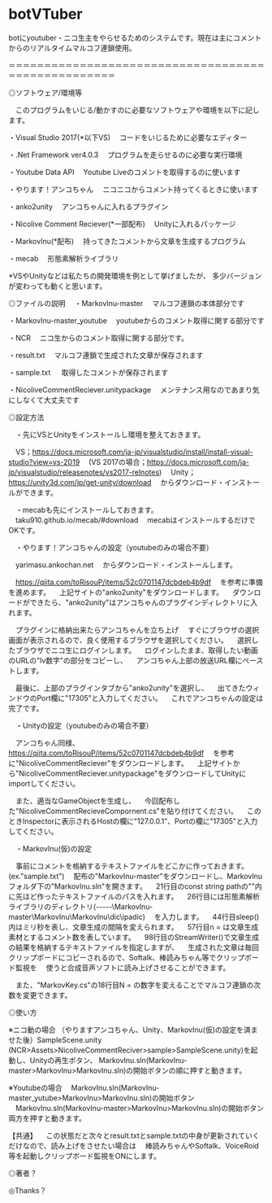 # botVTuber
botにyoutuber・ニコ生主をやらせるためのシステムです。現在は主にコメントからのリアルタイムマルコフ連鎖使用。

＝＝＝＝＝＝＝＝＝＝＝＝＝＝＝＝＝＝＝＝＝＝＝＝＝＝＝＝＝＝＝＝＝＝＝＝＝＝＝＝＝＝＝＝＝＝＝＝＝＝＝

◎ソフトウェア/環境等

　このプログラムをいじる/動かすのに必要なソフトウェアや環境を以下に記します。
 
 ・Visual Studio 2017(*以下VS)
 　コードをいじるために必要なエディター
  
 ・.Net Framework ver4.0.3
 　プログラムを走らせるのに必要な実行環境
  
 ・Youtube Data API
 　Youtube Liveのコメントを取得するのに使います
  
 ・やります！アンコちゃん
 　ニコニコからコメント持ってくるときに使います
  
 ・anko2unity
 　アンコちゃんに入れるプラグイン
  
 ・Nicolive Comment Reciever(*一部配布)
 　Unityに入れるパッケージ
  
 ・MarkovInu(*配布)
 　持ってきたコメントから文章を生成するプログラム
  
 ・mecab
 　形態素解析ライブラリ
 
 *VSやUnityなどは私たちの開発環境を例として挙げましたが、
  多少バージョンが変わっても動くと思います。


◎ファイルの説明
　・MarkovInu-master
 　マルコフ連鎖の本体部分です
  
  ・MarkovInu-master_youtube
 　youtubeからのコメント取得に関する部分です
  
  ・NCR
 　ニコ生からのコメント取得に関する部分です。
  
  ・result.txt
  　マルコフ連鎖で生成された文章が保存されます
  
  ・sample.txt
 　 取得したコメントが保存されます
   
  ・NicoliveCommentReciever.unitypackage
  　メンテナンス用なのであまり気にしなくて大丈夫です


◎設定方法

　・先にVSとUnityをインストールし環境を整えておきます。

　VS；https://docs.microsoft.com/ja-jp/visualstudio/install/install-visual-studio?view=vs-2019
　(VS 2017の場合；https://docs.microsoft.com/ja-jp/visualstudio/releasenotes/vs2017-relnotes)
　Unity；https://unity3d.com/jp/get-unity/download
　からダウンロード・インストールができます。


　・mecabも先にインストールしておきます。
　taku910.github.io/mecab/#download
　mecabはインストールするだけでOKです。


　・やります！アンコちゃんの設定（youtubeのみの場合不要）

　yarimasu.ankochan.net
　からダウンロード・インストールします。

　https://qiita.com/toRisouP/items/52c0701147dcbdeb4b9df
　を参考に準備を進めます。
　上記サイトの"anko2unity"をダウンロードします。
　ダウンロードができたら、"anko2unity"はアンコちゃんのプラグインディレクトリに入れます。

　プラグインに格納出来たらアンコちゃんを立ち上げ
　すぐにブラウザの選択画面が表示されるので、良く使用するブラウザを選択してください。
　選択したブラウザでニコ生にログインします。
　ログインしたまま、取得したい動画のURLの"lv数字"の部分をコピーし、
　アンコちゃん上部の放送URL欄にペーストします。

　最後に、上部のプラグインタブから"anko2unity"を選択し、
　出てきたウィンドウのPort欄に"17305"と入力してください。
　これでアンコちゃんの設定は完了です。


　・Unityの設定（youtubeのみの場合不要）

　アンコちゃん同様、
　https://qiita.com/toRisouP/items/52c0701147dcbdeb4b9df
　を参考に"NicoliveCommentReciever"をダウンロードします。
　上記サイトから"NicoliveCommentReciever.unitypackage"をダウンロードしてUnityにimportしてください。

　また、適当なGameObjectを生成し、
　今回配布した"NicoliveCommentRecieveCompornent.cs"を貼り付けてください。
　このときInspectorに表示されるHostの欄に"127.0.0.1"、Portの欄に"17305"と入力してください。


　・MarkovInu(仮)の設定

　事前にコメントを格納するテキストファイルをどこかに作っておきます。(ex."sample.txt")
　配布の"MarkovInu-master"をダウンロードし、MarkovInuフォルダ下の"MarkovInu.sln"を開きます。
　21行目のconst string pathの""内に先ほど作ったテキストファイルのパスを入れます。
　26行目には形態素解析ライブラリのディレクトリ(-----\MarkovInu-master\MarkovInu\MarkovInu\dic\ipadic)
　を入力します。
　44行目sleep()内はミリ秒を表し、文章生成の間隔を変えられます。
　57行目n = は文章生成素材とするコメント数を表しています。
　98行目のStreamWriter()で文章生成の結果を格納するテキストファイルを指定しますが、
　生成された文章は毎回クリップボードにコピーされるので、Softalk、棒読みちゃん等でクリップボード監視を
　使うと合成音声ソフトに読み上げさせることができます。

　また、"MarkovKey.cs"の18行目N = の数字を変えることでマルコフ連鎖の次数を変更できます。


◎使い方

※ニコ動の場合
（やりますアンコちゃん、Unity、MarkovInu(仮)の設定を済ませた後）SampleScene.unity
 (NCR>Assets>NicoliveCommentReciver>sample>SampleScene.unity)を起動し、Unityの再生ボタン、
 MarkovInu.sln(MarkovInu-master>MarkovInu>MarkovInu.sln)の開始ボタンの順に押すと動きます。

※Youtubeの場合
　MarkovInu.sln(MarkovInu-master_yutube>MarkovInu>MarkovInu.sln)の開始ボタン
　MarkovInu.sln(MarkovInu-master>MarkovInu>MarkovInu.sln)の開始ボタン
  両方を押すと動きます。

【共通】
　この状態だと次々とresult.txtとsample.txtの中身が更新されていくだけなので、読み上げをさせたい場合は
 　棒読みちゃんやSoftalk、VoiceRoid等を起動しクリップボード監視をONにします。

◎著者？


◎Thanks？
